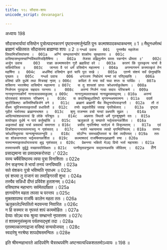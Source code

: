 ```yaml
---
title: १९८ सौदास-शापः
unicode_script: devanagari

---
```



अध्यायः 198

सौदासभार्यायां वसिष्ठेन पुत्रोत्पादनकारणं पृष्टवन्तमर्जुनंप्रति पुनः कल्माषपादकथाकथनम् ॥ 1 ॥ मैथुनधर्मस्थं ब्राह्मणं भक्षितवतः सौदासस्य ब्राह्मण्या शापः ॥ 2 ॥
`गन्धर्व उवाच 	001  
पुनश्चैव महातेजा विश्वामित्रजिघांसया ।	001a  
अग्निं सम्भृतवान्घोरं शाक्तेयः सुमहातपाः ॥	001c  
वासिष्ठसम्भृतश्चाग्निर्विश्वामित्रहितैषिणा ।	002a  
तेजसा वह्नितुल्येन ग्रस्तः स्कन्देन धीमता ॥'	002c  
अर्जुन उवाच 	003  
राज्ञा कल्माषपादेन गुरौ ब्रह्मविदां वरे ।	003a  
कारणं किं पुरस्कृत्य भार्या वै सन्नियोजिता ॥	003c  
जानता वै परं धर्मं वसिष्ठेन महात्मना ।	004a  
अगम्यागमनं कस्मात्कृतं तेन महर्षिणा ॥	004c  
अधर्मिष्ठं वसिष्ठेन कृतं चापि पुरा सखे ।	005a  
एतन्मे संशयं सर्वं छेत्तुमर्हसि पृच्छतः ॥	005c  
गन्धर्व उवाच 	006  
धनञ्जय निबोधेयं यन्मां त्वं परिपृच्छसि ।	006a  
वसिष्ठं प्रति दुर्धर्ष तथा मित्रसहं नृपम् ॥	006c  
कथितं ते मया सर्वं यथा शप्तः स पार्थिवः ।	007a  
शक्तिना भरतश्रेष्ठ वासिष्ठेन महात्मना ॥	007c  
स तु शापवशं प्राप्तः क्रोधपर्याकुलेक्षणः ।	008a  
निर्जगाम पुराद्राजा सहदारः परन्तपः ॥	008c  
अरण्यं निर्जनं गत्वा सदारः परिचक्रमे ।	009a  
नानामृगगणाकीर्णं नानासत्वसमाकुलम् ॥	009c  
नानागुल्मलताच्छन्नं नानाद्रुमसमावृतम् ।	010a  
अरण्यं घोरसन्नादं शापग्रस्तः परिभ्रमन् ॥	010c  
स कदाचित्क्षुधाविष्टो मृगयन्भक्ष्यमात्मनः ।	011a  
ददर्श सुपरिक्लिष्टः कस्मिंश्चिन्निर्जने वने ॥	011c  
ब्राह्मणं ब्राह्मणीं चैव मिथुनायोपसङ्गतौ ।	012a  
तौ तं वीक्ष्य सुवित्रस्तावकृतार्थौ प्रधावितौ ॥	012c  
तयोः प्रद्रवतोर्विप्रं जग्राह नृपतिर्बलात् ।	013a  
दृष्ट्वा गृहीतं भर्तारमथ ब्राह्मण्यभाषत ॥	013c  
शृणु राजन्मम वचो यत्त्वां वक्ष्यामि सुव्रत ।	014a  
आदित्यवंशप्रभवस्त्वं हि लोके परिश्रुतः ॥	014c  
अप्रमत्तः स्थितो धर्मे गुरुशुश्रूषणे रतः ।	015a  
शापोपहत दुर्धर्ष न पापं कर्तुमर्हसि ॥	015c  
ऋतुकाले तु सम्प्राप्ते भर्तृव्यसनकर्शिता ।	016a  
अकृतार्था ह्यहं भर्त्रा प्रसवार्थं समागता ॥	016c  
प्रसीद नृपतिश्रेष्ठ भर्ताऽयं मे विसृज्यताम् ।	017a  
एवं विक्रोशमानायास्तस्यास्तु न नृशंसवत् ॥	017c  
भर्तारं भक्षयामास व्याघ्रो मृगमिवेप्सितम् ।	018a  
तस्याः क्रोधाभिभूताया यान्यश्रूण्यपतन्भुवि ॥	018c  
सोऽग्निः समभवद्दीप्तस्तं च देशं व्यदीपयत् ।	019a  
ततः सा शोकसन्तप्ता भर्तृव्यसनकर्शिता ॥	019c  
कल्माषपादं राजर्षिमशपद्ब्राह्मणी रुषा ।	020a  
यस्मान्ममाकृतार्थायास्त्वया क्षुद्र नृशंसवत् ॥	020c  
प्रेक्षन्त्या भक्षितो मेऽद्य प्रियो भर्ता महायशाः ।	021a  
तस्मात्त्वमपि दुर्बुद्धे मच्छापपरिविक्षतः ॥	021c  
पत्नीमृतावनुप्राप्य सद्यस्त्यक्ष्यसि जीवितम् ।	022a  
`तेन प्रसाद्यमाना सा प्रसादमकरोत्तदा ।'	022c  
यस्य चर्षेर्वसिष्ठस्य त्वया पुत्रा विनाशिताः ॥	022e  
तेन सङ्गम्य ते भार्या तनयं जनयिष्यति ।	023a  
सते वंशकरः पुत्रो भविष्यति नृपाधम ॥	023c  
एवं शप्त्वा तु राजानं सा तमाङ्गिरसी शुभा ।	024a  
तस्यैव सन्निधौ दीप्तं प्रविवेश हुताशनम् ॥	024c  
वसिष्ठश्च महाभागः सर्वमेतदवैक्षत ।	025a  
ज्ञानयोगेन महता तपसा च परन्तप ॥	025c  
मुक्तशापश्च राजर्षिः कालेन महता ततः ।	026a  
ऋतुकालेऽभिपतितो मदयन्त्या निवारितः ॥	026c  
न हि सस्मार स नृपस्तं शापं काममोहितः ।	027a  
देव्याः सोऽथ वचः श्रुत्वा सम्भ्रान्तो नृपसत्तमः ॥	027c  
तं शापमनुसंस्मृत्य पर्यतप्यद्भृशं तदा ।	028a  
एतस्मात्कारणाद्राजा वसिष्ठं सन्ययोजयत् ।	028c  
स्वदारेषु नरश्रेष्ठ शापदोषसमन्वितः ॥ 	028e  

इति श्रीमन्महाभारते आदिपर्वणि चैत्ररथपर्वणि अष्टनवत्यधिकशततमोऽध्यायः ॥ 198 ॥